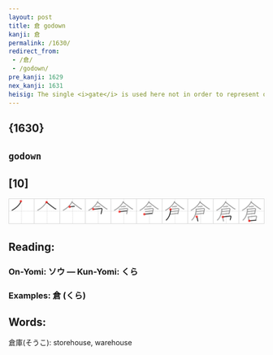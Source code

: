 ```yaml
---
layout: post
title: 倉 godown
kanji: 倉
permalink: /1630/
redirect_from:
 - /倉/
 - /godown/
pre_kanji: 1629
nex_kanji: 1631
heisig: The single <i>gate</i> is used here not in order to represent one <i>gate</i>, but many of them, indeed a <i>meeting of gates</i>. Add <i>mouth</i> (as an entrance here) and you end up with <b>godown</b>. That should help keep this character distinct from <i>warehouse</i> (Frame 633).
---
```


## {1630}

## `godown`

## [10]

<div class="stroke"><img src="../images/E58089.png" /></div>

## Reading:

### On-Yomi: ソウ &mdash; Kun-Yomi: くら

### Examples: 倉 (くら)

## Words:

倉庫(そうこ): storehouse, warehouse
